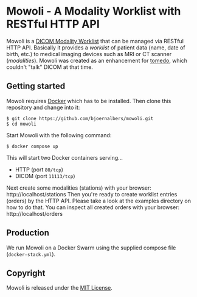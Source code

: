 # Mowoli - A Modality Worklist with RESTful HTTP API

Mowoli is a
[DICOM Modality Worklist](https://en.wikipedia.org/wiki/DICOM#Modality_worklist)
that can be managed via RESTful HTTP API.
Basically it provides a *worklist* of patient data (name, date of birth, etc.)
to medical imaging devices such as MRI or CT scanner (*modalities*).
Mowoli was created as an enhancement for [tomedo](https://tomedo.de),
which couldn't "talk" DICOM at that time.

## Getting started

Mowoli requires [Docker](https://www.docker.com) which has to be installed.
Then clone this repository and change into it:

```console
$ git clone https://github.com/bjoernalbers/mowoli.git
$ cd mowoli
```

Start Mowoli with the following command:

```console
$ docker compose up
```

This will start two Docker containers serving...

- HTTP (port `80/tcp`)
- DICOM (port `11113/tcp`)

Next create some modalities (stations) with your browser:
http://localhost/stations
Then you're ready to create worklist entries (orders) by the HTTP API.
Please take a look at the examples directory on how to do that.
You can inspect all created orders with your browser:
http://localhost/orders

## Production

We run Mowoli on a Docker Swarm using the supplied compose file
(`docker-stack.yml`).

## Copyright

Mowoli is released under the
[MIT License](https://github.com/bjoernalbers/mowoli/blob/master/LICENSE.txt).
